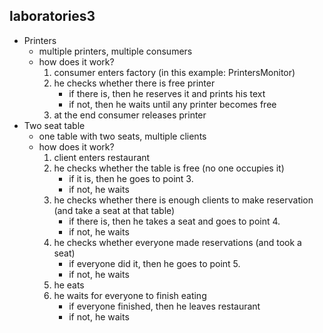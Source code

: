 ## laboratories3
- Printers
    - multiple printers, multiple consumers
    - how does it work?
        1. consumer enters factory (in this example: PrintersMonitor)
        2. he checks whether there is free printer
            - if there is, then he reserves it and prints his text
            - if not, then he waits until any printer becomes free
        3. at the end consumer releases printer
- Two seat table
    - one table with two seats, multiple clients
    - how does it work?
        1. client enters restaurant
        2. he checks whether the table is free (no one occupies it)
            - if it is, then he goes to point 3.
            - if not, he waits
        3. he checks whether there is enough clients to make reservation (and take a seat at that table)
            - if there is, then he takes a seat and goes to point 4.
            - if not, he waits
        4. he checks whether everyone made reservations (and took a seat)
            - if everyone did it, then he goes to point 5.
            - if not, he waits
        5. he eats
        6. he waits for everyone to finish eating
            - if everyone finished, then he leaves restaurant
            - if not, he waits
